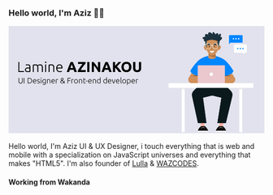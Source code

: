### Hello world, I'm Aziz 👋🏾

<img src="https://raw.githubusercontent.com/agazinakou/agazinakou/master/cover.jpg" alt="banner that says Lamine AZINAKOU - UI Designer & Frontend Developer">


Hello world, I'm Aziz UI & UX Designer, i touch everything that is web and mobile with a specialization on JavaScript universes and everything that makes "HTML5". I'm also founder of <a href="https://welulla.com">Lulla</a> & <a href="https://wazcodes.com">WAZCODES</a>.


#### Working from Wakanda
